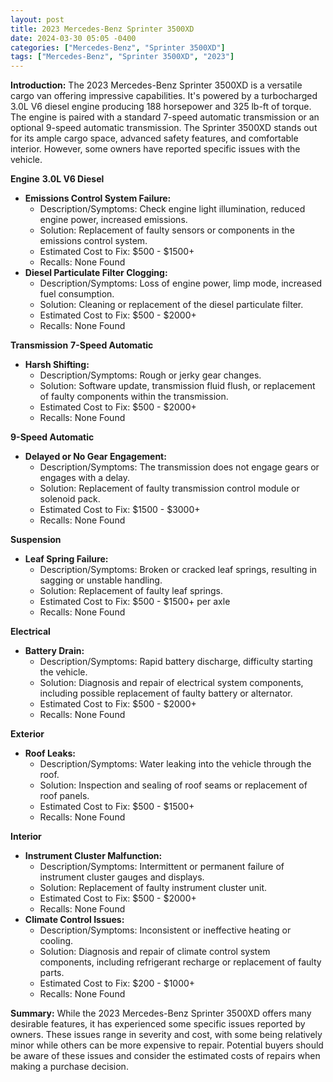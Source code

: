 ```yaml
---
layout: post
title: 2023 Mercedes-Benz Sprinter 3500XD
date: 2024-03-30 05:05 -0400
categories: ["Mercedes-Benz", "Sprinter 3500XD"]
tags: ["Mercedes-Benz", "Sprinter 3500XD", "2023"]
---
```

**Introduction:**
The 2023 Mercedes-Benz Sprinter 3500XD is a versatile cargo van offering impressive capabilities. It's powered by a turbocharged 3.0L V6 diesel engine producing 188 horsepower and 325 lb-ft of torque. The engine is paired with a standard 7-speed automatic transmission or an optional 9-speed automatic transmission. The Sprinter 3500XD stands out for its ample cargo space, advanced safety features, and comfortable interior. However, some owners have reported specific issues with the vehicle.

**Engine**
**3.0L V6 Diesel**

* **Emissions Control System Failure:**
    * Description/Symptoms: Check engine light illumination, reduced engine power, increased emissions.
    * Solution: Replacement of faulty sensors or components in the emissions control system.
    * Estimated Cost to Fix: $500 - $1500+
    * Recalls: None Found
* **Diesel Particulate Filter Clogging:**
    * Description/Symptoms: Loss of engine power, limp mode, increased fuel consumption.
    * Solution: Cleaning or replacement of the diesel particulate filter.
    * Estimated Cost to Fix: $500 - $2000+
    * Recalls: None Found

**Transmission**
**7-Speed Automatic**

* **Harsh Shifting:**
    * Description/Symptoms: Rough or jerky gear changes.
    * Solution: Software update, transmission fluid flush, or replacement of faulty components within the transmission.
    * Estimated Cost to Fix: $500 - $2000+
    * Recalls: None Found

**9-Speed Automatic**

* **Delayed or No Gear Engagement:**
    * Description/Symptoms: The transmission does not engage gears or engages with a delay.
    * Solution: Replacement of faulty transmission control module or solenoid pack.
    * Estimated Cost to Fix: $1500 - $3000+
    * Recalls: None Found

**Suspension**
* **Leaf Spring Failure:**
    * Description/Symptoms: Broken or cracked leaf springs, resulting in sagging or unstable handling.
    * Solution: Replacement of faulty leaf springs.
    * Estimated Cost to Fix: $500 - $1500+ per axle
    * Recalls: None Found

**Electrical**
* **Battery Drain:**
    * Description/Symptoms: Rapid battery discharge, difficulty starting the vehicle.
    * Solution: Diagnosis and repair of electrical system components, including possible replacement of faulty battery or alternator.
    * Estimated Cost to Fix: $500 - $2000+
    * Recalls: None Found

**Exterior**
* **Roof Leaks:**
    * Description/Symptoms: Water leaking into the vehicle through the roof.
    * Solution: Inspection and sealing of roof seams or replacement of roof panels.
    * Estimated Cost to Fix: $500 - $1500+
    * Recalls: None Found

**Interior**
* **Instrument Cluster Malfunction:**
    * Description/Symptoms: Intermittent or permanent failure of instrument cluster gauges and displays.
    * Solution: Replacement of faulty instrument cluster unit.
    * Estimated Cost to Fix: $500 - $2000+
    * Recalls: None Found
* **Climate Control Issues:**
    * Description/Symptoms: Inconsistent or ineffective heating or cooling.
    * Solution: Diagnosis and repair of climate control system components, including refrigerant recharge or replacement of faulty parts.
    * Estimated Cost to Fix: $200 - $1000+
    * Recalls: None Found

**Summary:**
While the 2023 Mercedes-Benz Sprinter 3500XD offers many desirable features, it has experienced some specific issues reported by owners. These issues range in severity and cost, with some being relatively minor while others can be more expensive to repair. Potential buyers should be aware of these issues and consider the estimated costs of repairs when making a purchase decision.
